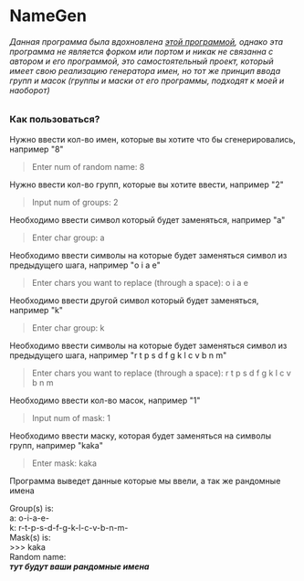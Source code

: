 # NameGen

###### Данная программа была вдохновлена [этой программой](https://github.com/yiotro/NiceNameGen), однако эта программа не является форком или портом и никак не связанна с автором и его программой, это самостоятельный проект, который имеет свою реализацию генератора имен, но тот же принцип ввода групп и масок (группы и маски от его программы, подходят к моей и наоборот)

### Как пользоваться?

Нужно ввести кол-во имен, которые вы хотите что бы сгенерировались, например "8"
> Enter num of random name: 8


Нужно ввести кол-во групп, которые вы хотите ввести, например "2"
> Input num of groups: 2


Необходимо ввести символ который будет заменяться, например "a"
> Enter char group: a


Необходимо ввести символы на которые будет заменяться символ из предыдущего шага, например "o i a e"
> Enter chars you want to replace (through a space): o i a e


Необходимо ввести другой символ который будет заменяться, например "k"
> Enter char group: k


Необходимо ввести символы на которые будет заменяться символ из предыдущего шага, например "r t p s d f g k l c v b n m"
> Enter chars you want to replace (through a space): r t p s d f g k l c v b n m


Необходимо ввести кол-во масок, например "1"
> Input num of mask: 1


Необходимо ввести маску, которая будет заменяться на символы групп, например "kaka"
> Enter mask: kaka


Программа выведет данные которые мы ввели, а так же рандомные имена

Group(s) is:  
a: o-i-a-e-  
k: r-t-p-s-d-f-g-k-l-c-v-b-n-m-  
Mask(s) is:  
\>\>\> kaka  
Random name:   
__*тут будут ваши рандомные имена*__

